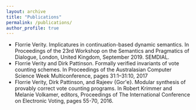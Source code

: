 ```yaml
---
layout: archive
title: "Publications"
permalink: /publications/
author_profile: true
---
```

			  
- Florrie Verity. Implicatures in continuation-based dynamic semantics. In Proceedings of the 23rd Workshop on the Semantics and Pragmatics of Dialogue, London, United Kingdom, September 2019. SEMDIAL.
- Florrie Verity and Dirk Pattinson. Formally verified invariants of vote counting schemes. In Proceedings of the Australasian Computer Science Week Multiconference, pages 31:1–31:10, 2017
- Florrie Verity, Dirk Pattinson, and Rajeev {Gor\'e}. Modular synthesis of provably correct vote counting programs. In Robert Krimmer and Melanie Volkamer, editors, Proceedings of The International Conference on Electronic Voting, pages 55-70, 2016.
